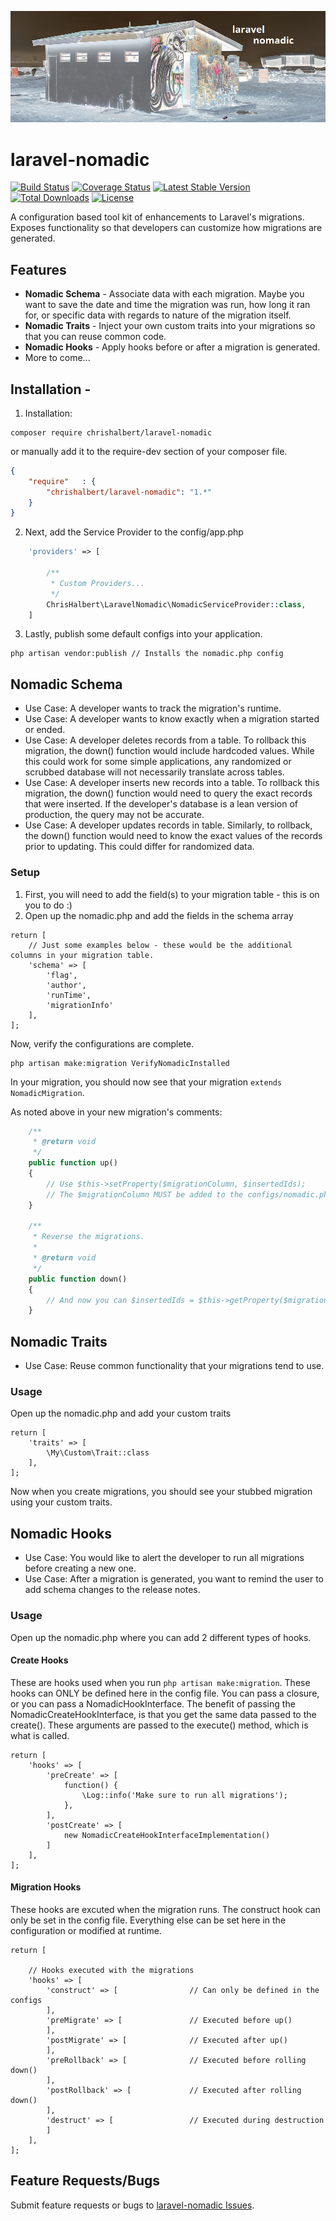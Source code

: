 ![Laravel Nomadic Header](./docs/NomadLife.png)
# laravel-nomadic
[![Build Status](https://travis-ci.org/chrishalbert/laravel-nomadic.svg?branch=master)](https://travis-ci.org/chrishalbert/laravel-nomadic)
[![Coverage Status](https://coveralls.io/repos/github/chrishalbert/laravel-nomadic/badge.svg?branch=master)](https://coveralls.io/github/chrishalbert/laravel-nomadic?branch=master)
[![Latest Stable Version](https://poser.pugx.org/chrishalbert/laravel-nomadic/v/stable)](https://packagist.org/packages/chrishalbert/laravel-nomadic)
[![Total Downloads](https://poser.pugx.org/chrishalbert/laravel-nomadic/downloads)](https://packagist.org/packages/chrishalbert/laravel-nomadic)
[![License](https://poser.pugx.org/chrishalbert/laravel-nomadic/license)](https://packagist.org/packages/chrishalbert/laravel-nomadic)


A configuration based tool kit of enhancements to Laravel's migrations. Exposes functionality so that developers can customize how migrations are generated. 

## Features
* **Nomadic Schema** - Associate data with each migration. Maybe you want to save the date and time the migration was run, 
how long it ran for, or specific data with regards to nature of the migration itself.
* **Nomadic Traits** - Inject your own custom traits into your migrations so that you can reuse common code.
* **Nomadic Hooks** - Apply hooks before or after a migration is generated.
* More to come...

## Installation - 

1. Installation:

```
composer require chrishalbert/laravel-nomadic
```

or manually add it to the require-dev section of your composer file.

```json
{
    "require"   : {
        "chrishalbert/laravel-nomadic": "1.*"
    }
}
```

2. Next, add the Service Provider to the config/app.php
```php
    'providers' => [
    
        /**
         * Custom Providers...
         */
        ChrisHalbert\LaravelNomadic\NomadicServiceProvider::class,        
    ]
```

3. Lastly, publish some default configs into your application.
```
php artisan vendor:publish // Installs the nomadic.php config
```


## Nomadic Schema 
* Use Case: A developer wants to track the migration's runtime.
* Use Case: A developer wants to know exactly when a migration started or ended.
* Use Case: A developer deletes records from a table. To rollback this migration, the down() function would include
hardcoded values. While this could work for some simple applications, any randomized or scrubbed database will not 
necessarily translate across tables.
* Use Case: A developer inserts new records into a table. To rollback this migration, the down() function would need
to query the exact records that were inserted. If the developer's database is a lean version of production, the query
may not be accurate. 
* Use Case: A developer updates records in table. Similarly, to rollback, the down() function would need to know the
exact values of the records prior to updating. This could differ for randomized data.
   
### Setup
1. First, you will need to add the field(s) to your migration table - this is on you to do :)
2. Open up the nomadic.php and add the fields in the schema array
```
return [
    // Just some examples below - these would be the additional columns in your migration table.
    'schema' => [
        'flag',           
        'author',
        'runTime',
        'migrationInfo'
    ],
];
```

Now, verify the configurations are complete.
```
php artisan make:migration VerifyNomadicInstalled
```

In your migration, you should now see that your migration `extends NomadicMigration`.

As noted above in your new migration's comments:
```php
    /**
     * @return void
     */
    public function up()
    {
        // Use $this->setProperty($migrationColumn, $insertedIds);
        // The $migrationColumn MUST be added to the configs/nomadic.php
    }

    /**
     * Reverse the migrations.
     *
     * @return void
     */
    public function down()
    {
        // And now you can $insertedIds = $this->getProperty($migrationColumn) and delete
    }
```    

## Nomadic Traits 
* Use Case: Reuse common functionality that your migrations tend to use.
   
### Usage 
Open up the nomadic.php and add your custom traits
```
return [
    'traits' => [
        \My\Custom\Trait::class
    ],
];
```
Now when you create migrations, you should see your stubbed migration using your custom traits.

## Nomadic Hooks
* Use Case: You would like to alert the developer to run all migrations before creating a new one.
* Use Case: After a migration is generated, you want to remind the user to add schema changes to the release notes.

### Usage 
Open up the nomadic.php where you can add 2 different types of hooks. 

#### Create Hooks
These are hooks used when you run `php artisan make:migration`. These hooks can ONLY be defined here in the config file. You can pass a closure, or you can pass a NomadicHookInterface. The benefit of passing the NomadicCreateHookInterface, is that you get the same data passed to the create(). These arguments are
passed to the execute() method, which is what is called. 
```
return [
    'hooks' => [
        'preCreate' => [
            function() {
                \Log::info('Make sure to run all migrations');
            },
        ],
        'postCreate' => [
            new NomadicCreateHookInterfaceImplementation()
        ]
    ],
];
```

#### Migration Hooks
These hooks are excuted when the migration runs. The construct hook can only be set in the config file. Everything else can be set here in the configuration
or modified at runtime.
```
return [

    // Hooks executed with the migrations
    'hooks' => [
        'construct' => [            	// Can only be defined in the configs
        ],
        'preMigrate' => [ 				// Executed before up()
        ],
        'postMigrate' => [				// Executed after up()
        ],
        'preRollback' => [				// Executed before rolling down()
        ],
        'postRollback' => [				// Executed after rolling down()
        ],
        'destruct' => [					// Executed during destruction
        ]
    ],
];
```


## Feature Requests/Bugs
   Submit feature requests or bugs to [laravel-nomadic Issues](https://github.com/chrishalbert/laravel-nomadic/issues).
